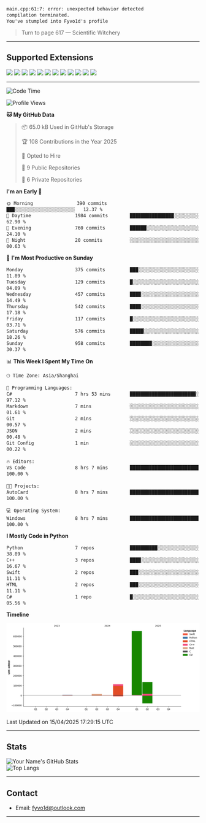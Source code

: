 ```
main.cpp:61:7: error: unexpected behavior detected
compilation terminated.
You've stumpled into Fyvo1d's profile
```

> Turn to page 617 — Scientific Witchery

---

## Supported Extensions

<p align="left">
  <img src="https://cdn.jsdelivr.net/gh/devicons/devicon/icons/cplusplus/cplusplus-original.svg" height="40" />
  <img src="https://cdn.jsdelivr.net/gh/devicons/devicon/icons/csharp/csharp-original.svg" height="40" />
  <img src="https://cdn.jsdelivr.net/gh/devicons/devicon/icons/python/python-original.svg" height="40" />
  <img src="https://cdn.jsdelivr.net/gh/devicons/devicon/icons/swift/swift-original.svg" height="40" />
  <img src="https://cdn.jsdelivr.net/gh/devicons/devicon/icons/git/git-original.svg" height="40" />
  <img src="https://cdn.jsdelivr.net/gh/devicons/devicon/icons/vscode/vscode-original.svg" height="40" />
  <img src="https://www.vulkan.org/user/themes/vulkan/images/logo/vulkan-logo.svg" height="40" />
  <img src="https://cdn.jsdelivr.net/gh/devicons/devicon/icons/opengl/opengl-original.svg" height="40" />
  <img src="https://cdn.jsdelivr.net/gh/devicons/devicon/icons/pytorch/pytorch-original.svg" height="40" />
  <img src="https://cdn.jsdelivr.net/gh/devicons/devicon/icons/unity/unity-original.svg" height="40" />
  <img src="https://cdn.jsdelivr.net/gh/devicons/devicon/icons/unrealengine/unrealengine-original.svg" height="40" />
  <img src="https://cdn.jsdelivr.net/gh/devicons/devicon/icons/cmake/cmake-original.svg" height="40" />
</p>


---

<!--START_SECTION:waka-->
![Code Time](http://img.shields.io/badge/Code%20Time-8%20hrs%209%20mins-blue)

![Profile Views](http://img.shields.io/badge/Profile%20Views-75-blue)

**🐱 My GitHub Data** 

> 📦 65.0 kB Used in GitHub's Storage 
 > 
> 🏆 108 Contributions in the Year 2025
 > 
> 💼 Opted to Hire
 > 
> 📜 9 Public Repositories 
 > 
> 🔑 6 Private Repositories 
 > 
**I'm an Early 🐤** 

```text
🌞 Morning                390 commits         ███░░░░░░░░░░░░░░░░░░░░░░   12.37 % 
🌆 Daytime                1984 commits        ████████████████░░░░░░░░░   62.90 % 
🌃 Evening                760 commits         ██████░░░░░░░░░░░░░░░░░░░   24.10 % 
🌙 Night                  20 commits          ░░░░░░░░░░░░░░░░░░░░░░░░░   00.63 % 
```
📅 **I'm Most Productive on Sunday** 

```text
Monday                   375 commits         ███░░░░░░░░░░░░░░░░░░░░░░   11.89 % 
Tuesday                  129 commits         █░░░░░░░░░░░░░░░░░░░░░░░░   04.09 % 
Wednesday                457 commits         ████░░░░░░░░░░░░░░░░░░░░░   14.49 % 
Thursday                 542 commits         ████░░░░░░░░░░░░░░░░░░░░░   17.18 % 
Friday                   117 commits         █░░░░░░░░░░░░░░░░░░░░░░░░   03.71 % 
Saturday                 576 commits         █████░░░░░░░░░░░░░░░░░░░░   18.26 % 
Sunday                   958 commits         ████████░░░░░░░░░░░░░░░░░   30.37 % 
```


📊 **This Week I Spent My Time On** 

```text
🕑︎ Time Zone: Asia/Shanghai

💬 Programming Languages: 
C#                       7 hrs 53 mins       ████████████████████████░   97.12 % 
Markdown                 7 mins              ░░░░░░░░░░░░░░░░░░░░░░░░░   01.61 % 
Git                      2 mins              ░░░░░░░░░░░░░░░░░░░░░░░░░   00.57 % 
JSON                     2 mins              ░░░░░░░░░░░░░░░░░░░░░░░░░   00.48 % 
Git Config               1 min               ░░░░░░░░░░░░░░░░░░░░░░░░░   00.22 % 

🔥 Editors: 
VS Code                  8 hrs 7 mins        █████████████████████████   100.00 % 

🐱‍💻 Projects: 
AutoCard                 8 hrs 7 mins        █████████████████████████   100.00 % 

💻 Operating System: 
Windows                  8 hrs 7 mins        █████████████████████████   100.00 % 
```

**I Mostly Code in Python** 

```text
Python                   7 repos             ██████████░░░░░░░░░░░░░░░   38.89 % 
C++                      3 repos             ████░░░░░░░░░░░░░░░░░░░░░   16.67 % 
Swift                    2 repos             ███░░░░░░░░░░░░░░░░░░░░░░   11.11 % 
HTML                     2 repos             ███░░░░░░░░░░░░░░░░░░░░░░   11.11 % 
C#                       1 repo              █░░░░░░░░░░░░░░░░░░░░░░░░   05.56 % 
```



**Timeline**

![Lines of Code chart](https://raw.githubusercontent.com/FyVoid/FyVoid/main/assets/bar_graph.png)


 Last Updated on 15/04/2025 17:29:15 UTC
<!--END_SECTION:waka-->

---

## Stats

![Your Name's GitHub Stats](https://github-readme-stats.vercel.app/api?username=fyvoid&show_icons=true&theme=tokyonight)  
![Top Langs](https://github-readme-stats.vercel.app/api/top-langs/?username=fyvoid&layout=compact&theme=tokyonight)

---

## Contact

- Email: [fyvo1d@outlook.com](fyvo1d@outlook.com)  

---
